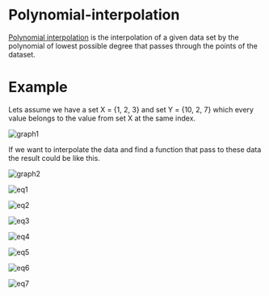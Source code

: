 # Polynomial-interpolation

[Polynomial interpolation](https://en.wikipedia.org/wiki/Polynomial_interpolation) is the interpolation of a given data set by the polynomial of lowest possible degree that passes through the points of the dataset.

Example
=========

Lets assume we have a set X = {1, 2, 3} and set Y = {10, 2, 7} which every value belongs to the value from set X at the same index.

![graph1](https://github.com/ChairChandler/ResourcesRepository/blob/master/graph1.png)

If we want to interpolate the data and find a function that pass to these data the result could be like this.

![graph2](https://github.com/ChairChandler/ResourcesRepository/blob/master/graph2.png)

![eq1](https://render.githubusercontent.com/render/math?math=A%20%3D%20%5C%7Bx%3A%20x%20%5Cin%20R%5C%20%5Cquad%20%5Cland%20%5Cquad%20%7C%5C%7By%3A%20y%20%5Cin%20A%20%5Cland%20y%20%3D%20x%5C%7D%7C%20%3D%201%0A%5C%7D&mode=display)

![eq2](https://render.githubusercontent.com/render/math?math=%5Cforall_%7Be%20%5Cin%20A%7D%20%5Cspace%20%5Cexists_%7Bf%28x%29%7D%20%5Cforall_%7Bz%20%5Cin%20A%5C%20%2C%5C%20z%20%5Cneq%20e%7D%20%5Cquad%0Af%28x%29%20%3D%20a%5Cprod_%7Bi%3D1%7D%5E%7Bi%3D%7CA%7C%7D%28x%20-%20z_i%29%0A%5Cquad%20%5Cland%20%5Cquad%0Ag%28x%29%20%3D%20%5Csum_%7Bi%3D1%7D%5E%7Bi%3D%7CA%7C%7Df_i%28x%29&mode=display)

![eq3](https://render.githubusercontent.com/render/math?math=f_1%28x%29%20%3D%20a%28x%20-%202%29%28x%20-%203%29%20%5Cquad%5Cland%5Cquad%20f_1%281%29%20%3D%2010&mode=display)

![eq4](https://render.githubusercontent.com/render/math?math=f_2%28x%29%20%3D%20b%28x%20-%201%29%28x%20-%203%29%20%5Cquad%5Cland%5Cquad%20f_2%282%29%20%3D%202&mode=display)

![eq5](https://render.githubusercontent.com/render/math?math=f_3%28x%29%20%3D%20c%28x%20-%201%29%28x%20-%202%29%20%5Cquad%5Cland%5Cquad%20f_3%283%29%20%3D%207&mode=display)

![eq6](https://render.githubusercontent.com/render/math?math=g%28x%29%20%3D%20f_1%28x%29%20%2B%20f_2%28x%29%20%2B%20f_3%28x%29&mode=display)

![eq7](https://render.githubusercontent.com/render/math?math=g%28x%29%20%3D%205%28x-2%29%28x-3%29%20-%202%28x-1%29%28x-3%29%20%2B%20%5Cfrac%7B7%7D%7B2%7D%28x-1%29%28x-2%29&mode=display)
